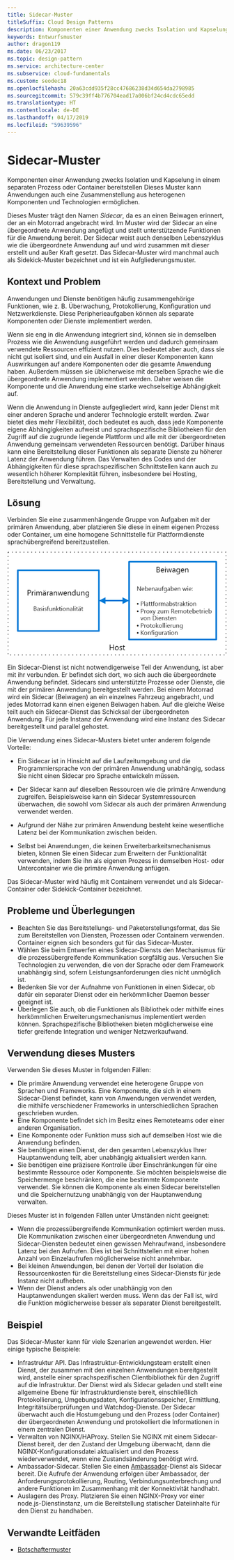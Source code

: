 ```yaml
---
title: Sidecar-Muster
titleSuffix: Cloud Design Patterns
description: Komponenten einer Anwendung zwecks Isolation und Kapselung in einem separaten Prozess oder Container bereitstellen
keywords: Entwurfsmuster
author: dragon119
ms.date: 06/23/2017
ms.topic: design-pattern
ms.service: architecture-center
ms.subservice: cloud-fundamentals
ms.custom: seodec18
ms.openlocfilehash: 20a63cdd935f28cc47686238d34d654da2798985
ms.sourcegitcommit: 579c39ff4b776704ead17a006bf24cd4cdc65edd
ms.translationtype: HT
ms.contentlocale: de-DE
ms.lasthandoff: 04/17/2019
ms.locfileid: "59639596"
---
```

# <a name="sidecar-pattern"></a>Sidecar-Muster

Komponenten einer Anwendung zwecks Isolation und Kapselung in einem separaten Prozess oder Container bereitstellen Dieses Muster kann Anwendungen auch eine Zusammenstellung aus heterogenen Komponenten und Technologien ermöglichen.

Dieses Muster trägt den Namen *Sidecar*, da es an einen Beiwagen erinnert, der an ein Motorrad angebracht wird. Im Muster wird der Sidecar an eine übergeordnete Anwendung angefügt und stellt unterstützende Funktionen für die Anwendung bereit. Der Sidecar weist auch denselben Lebenszyklus wie die übergeordnete Anwendung auf und wird zusammen mit dieser erstellt und außer Kraft gesetzt. Das Sidecar-Muster wird manchmal auch als Sidekick-Muster bezeichnet und ist ein Aufgliederungsmuster.

## <a name="context-and-problem"></a>Kontext und Problem

Anwendungen und Dienste benötigen häufig zusammengehörige Funktionen, wie z. B. Überwachung, Protokollierung, Konfiguration und Netzwerkdienste. Diese Peripherieaufgaben können als separate Komponenten oder Dienste implementiert werden.

Wenn sie eng in die Anwendung integriert sind, können sie in demselben Prozess wie die Anwendung ausgeführt werden und dadurch gemeinsam verwendete Ressourcen effizient nutzen. Dies bedeutet aber auch, dass sie nicht gut isoliert sind, und ein Ausfall in einer dieser Komponenten kann Auswirkungen auf andere Komponenten oder die gesamte Anwendung haben. Außerdem müssen sie üblicherweise mit derselben Sprache wie die übergeordnete Anwendung implementiert werden. Daher weisen die Komponente und die Anwendung eine starke wechselseitige Abhängigkeit auf.

Wenn die Anwendung in Dienste aufgegliedert wird, kann jeder Dienst mit einer anderen Sprache und anderer Technologie erstellt werden. Zwar bietet dies mehr Flexibilität, doch bedeutet es auch, dass jede Komponente eigene Abhängigkeiten aufweist und sprachspezifische Bibliotheken für den Zugriff auf die zugrunde liegende Plattform und alle mit der übergeordneten Anwendung gemeinsam verwendeten Ressourcen benötigt. Darüber hinaus kann eine Bereitstellung dieser Funktionen als separate Dienste zu höherer Latenz der Anwendung führen. Das Verwalten des Codes und der Abhängigkeiten für diese sprachspezifischen Schnittstellen kann auch zu wesentlich höherer Komplexität führen, insbesondere bei Hosting, Bereitstellung und Verwaltung.

## <a name="solution"></a>Lösung

Verbinden Sie eine zusammenhängende Gruppe von Aufgaben mit der primären Anwendung, aber platzieren Sie diese in einem eigenen Prozess oder Container, um eine homogene Schnittstelle für Plattformdienste sprachübergreifend bereitzustellen.

![Diagramm des Sidecar-Musters](./_images/sidecar.png)

Ein Sidecar-Dienst ist nicht notwendigerweise Teil der Anwendung, ist aber mit ihr verbunden. Er befindet sich dort, wo sich auch die übergeordnete Anwendung befindet. Sidecars sind unterstützte Prozesse oder Dienste, die mit der primären Anwendung bereitgestellt werden. Bei einem Motorrad wird ein Sidecar (Beiwagen) an ein einzelnes Fahrzeug angebracht, und jedes Motorrad kann einen eigenen Beiwagen haben. Auf die gleiche Weise teilt auch ein Sidecar-Dienst das Schicksal der übergeordneten Anwendung. Für jede Instanz der Anwendung wird eine Instanz des Sidecar bereitgestellt und parallel gehostet.

Die Verwendung eines Sidecar-Musters bietet unter anderem folgende Vorteile:

- Ein Sidecar ist in Hinsicht auf die Laufzeitumgebung und die Programmiersprache von der primären Anwendung unabhängig, sodass Sie nicht einen Sidecar pro Sprache entwickeln müssen.

- Der Sidecar kann auf dieselben Ressourcen wie die primäre Anwendung zugreifen. Beispielsweise kann ein Sidecar Systemressourcen überwachen, die sowohl vom Sidecar als auch der primären Anwendung verwendet werden.

- Aufgrund der Nähe zur primären Anwendung besteht keine wesentliche Latenz bei der Kommunikation zwischen beiden.

- Selbst bei Anwendungen, die keinen Erweiterbarkeitsmechanismus bieten, können Sie einen Sidecar zum Erweitern der Funktionalität verwenden, indem Sie ihn als eigenen Prozess in demselben Host- oder Untercontainer wie die primäre Anwendung anfügen.

Das Sidecar-Muster wird häufig mit Containern verwendet und als Sidecar-Container oder Sidekick-Container bezeichnet.

## <a name="issues-and-considerations"></a>Probleme und Überlegungen

- Beachten Sie das Bereitstellungs- und Paketerstellungsformat, das Sie zum Bereitstellen von Diensten, Prozessen oder Containern verwenden. Container eignen sich besonders gut für das Sidecar-Muster.
- Wählen Sie beim Entwerfen eines Sidecar-Diensts den Mechanismus für die prozessübergreifende Kommunikation sorgfältig aus. Versuchen Sie Technologien zu verwenden, die von der Sprache oder dem Framework unabhängig sind, sofern Leistungsanforderungen dies nicht unmöglich ist.
- Bedenken Sie vor der Aufnahme von Funktionen in einen Sidecar, ob dafür ein separater Dienst oder ein herkömmlicher Daemon besser geeignet ist.
- Überlegen Sie auch, ob die Funktionen als Bibliothek oder mithilfe eines herkömmlichen Erweiterungsmechanismus implementiert werden können. Sprachspezifische Bibliotheken bieten möglicherweise eine tiefer greifende Integration und weniger Netzwerkaufwand.

## <a name="when-to-use-this-pattern"></a>Verwendung dieses Musters

Verwenden Sie dieses Muster in folgenden Fällen:

- Die primäre Anwendung verwendet eine heterogene Gruppe von Sprachen und Frameworks. Eine Komponente, die sich in einem Sidecar-Dienst befindet, kann von Anwendungen verwendet werden, die mithilfe verschiedener Frameworks in unterschiedlichen Sprachen geschrieben wurden.
- Eine Komponente befindet sich im Besitz eines Remoteteams oder einer anderen Organisation.
- Eine Komponente oder Funktion muss sich auf demselben Host wie die Anwendung befinden.
- Sie benötigen einen Dienst, der den gesamten Lebenszyklus Ihrer Hauptanwendung teilt, aber unabhängig aktualisiert werden kann.
- Sie benötigen eine präzisere Kontrolle über Einschränkungen für eine bestimmte Ressource oder Komponente. Sie möchten beispielsweise die Speichermenge beschränken, die eine bestimmte Komponente verwendet. Sie können die Komponente als einen Sidecar bereitstellen und die Speichernutzung unabhängig von der Hauptanwendung verwalten.

Dieses Muster ist in folgenden Fällen unter Umständen nicht geeignet:

- Wenn die prozessübergreifende Kommunikation optimiert werden muss. Die Kommunikation zwischen einer übergeordneten Anwendung und Sidecar-Diensten bedeutet einen gewissen Mehraufwand, insbesondere Latenz bei den Aufrufen. Dies ist bei Schnittstellen mit einer hohen Anzahl von Einzelaufrufen möglicherweise nicht annehmbar.
- Bei kleinen Anwendungen, bei denen der Vorteil der Isolation die Ressourcenkosten für die Bereitstellung eines Sidecar-Diensts für jede Instanz nicht aufheben.
- Wenn der Dienst anders als oder unabhängig von den Hauptanwendungen skaliert werden muss. Wenn das der Fall ist, wird die Funktion möglicherweise besser als separater Dienst bereitgestellt.

## <a name="example"></a>Beispiel

Das Sidecar-Muster kann für viele Szenarien angewendet werden. Hier einige typische Beispiele:

- Infrastruktur API. Das Infrastruktur-Entwicklungsteam erstellt einen Dienst, der zusammen mit den einzelnen Anwendungen bereitgestellt wird, anstelle einer sprachspezifischen Clientbibliothek für den Zugriff auf die Infrastruktur. Der Dienst wird als Sidecar geladen und stellt eine allgemeine Ebene für Infrastrukturdienste bereit, einschließlich Protokollierung, Umgebungsdaten, Konfigurationsspeicher, Ermittlung, Integritätsüberprüfungen und Watchdog-Dienste. Der Sidecar überwacht auch die Hostumgebung und den Prozess (oder Container) der übergeordneten Anwendung und protokolliert die Informationen in einem zentralen Dienst.
- Verwalten von NGINX/HAProxy. Stellen Sie NGINX mit einem Sidecar-Dienst bereit, der den Zustand der Umgebung überwacht, dann die NGINX-Konfigurationsdatei aktualisiert und den Prozess wiederverwendet, wenn eine Zustandsänderung benötigt wird.
- Ambassador-Sidecar. Stellen Sie einen [Ambassador](./ambassador.md)-Dienst als Sidecar bereit. Die Aufrufe der Anwendung erfolgen über Ambassador, der Anforderungsprotokollierung, Routing, Verbindungsunterbrechung und andere Funktionen im Zusammenhang mit der Konnektivität handhabt.
- Auslagern des Proxy. Platzieren Sie einen NGINX-Proxy vor einer node.js-Dienstinstanz, um die Bereitstellung statischer Dateiinhalte für den Dienst zu handhaben.

## <a name="related-guidance"></a>Verwandte Leitfäden

- [Botschaftermuster](./ambassador.md)
